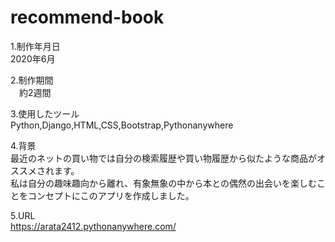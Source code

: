 # recommend-book
1.制作年月日  
 2020年6月  

2.制作期間  
　約2週間  

3.使用したツール  
 Python,Django,HTML,CSS,Bootstrap,Pythonanywhere  

4.背景  
最近のネットの買い物では自分の検索履歴や買い物履歴から似たような商品がオススメされます。  
私は自分の趣味趣向から離れ、有象無象の中から本との偶然の出会いを楽しむことをコンセプトにこのアプリを作成しました。

5.URL  
<https://arata2412.pythonanywhere.com/>  
